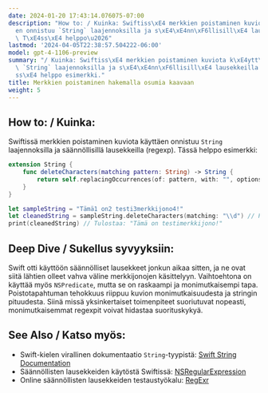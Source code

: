 ```yaml
---
date: 2024-01-20 17:43:14.076075-07:00
description: "How to: / Kuinka: Swiftiss\xE4 merkkien poistaminen kuviota k\xE4ytt\xE4\
  en onnistuu `String` laajennoksilla ja s\xE4\xE4nn\xF6llisill\xE4 lausekkeilla (regexp).\
  \ T\xE4ss\xE4 helppo\u2026"
lastmod: '2024-04-05T22:38:57.504222-06:00'
model: gpt-4-1106-preview
summary: "/ Kuinka: Swiftiss\xE4 merkkien poistaminen kuviota k\xE4ytt\xE4en onnistuu\
  \ `String` laajennoksilla ja s\xE4\xE4nn\xF6llisill\xE4 lausekkeilla (regexp). T\xE4\
  ss\xE4 helppo esimerkki."
title: Merkkien poistaminen hakemalla osumia kaavaan
weight: 5
---
```


## How to: / Kuinka:
Swiftissä merkkien poistaminen kuviota käyttäen onnistuu `String` laajennoksilla ja säännöllisillä lausekkeilla (regexp). Tässä helppo esimerkki:

```Swift
extension String {
    func deleteCharacters(matching pattern: String) -> String {
        return self.replacingOccurrences(of: pattern, with: "", options: .regularExpression)
    }
}

let sampleString = "Tämä1 on2 testi3merkkijono4!"
let cleanedString = sampleString.deleteCharacters(matching: "\\d") // Poistaa kaikki numerot
print(cleanedString) // Tulostaa: "Tämä on testimerkkijono!"
```

## Deep Dive / Sukellus syvyyksiin:
Swift otti käyttöön säännölliset lausekkeet jonkun aikaa sitten, ja ne ovat siitä lähtien olleet vahva väline merkkijonojen käsittelyyn. Vaihtoehtona on käyttää myös `NSPredicate`, mutta se on raskaampi ja monimutkaisempi tapa. Poistotapahtuman tehokkuus riippuu kuvion monimutkaisuudesta ja stringin pituudesta. Siinä missä yksinkertaiset toimenpiteet suoriutuvat nopeasti, monimutkaisemmat regexpit voivat hidastaa suorituskykyä.

## See Also / Katso myös:
- Swift-kielen virallinen dokumentaatio `String`-tyypistä: [Swift String Documentation](https://developer.apple.com/documentation/swift/string)
- Säännöllisten lausekkeiden käytöstä Swiftissä: [NSRegularExpression](https://developer.apple.com/documentation/foundation/nsregularexpression)
- Online säännöllisten lausekkeiden testaustyökalu: [RegExr](https://regexr.com/)
